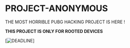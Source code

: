 # PROJECT-ANONYMOUS


THE MOST HORRIBLE PUBG HACKING PROJECT IS HERE !

**THIS PROJECT IS ONLY FOR ROOTED DEVICES**

[![DEADLINE](https://telegra.ph/file/7ca5bc0f3e72ac82edb1f.jpg)]


